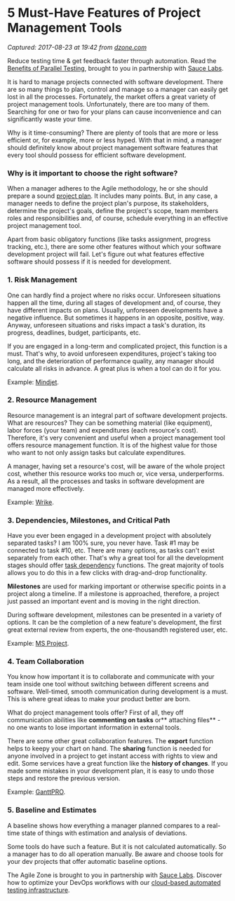 # 5 Must-Have Features of Project Management Tools

_Captured: 2017-08-23 at 19:42 from [dzone.com](https://dzone.com/articles/5-must-have-features-of-project-management-tools-t?edition=319391&utm_source=Daily%20Digest&utm_medium=email&utm_campaign=Daily%20Digest%202017-08-22)_

Reduce testing time & get feedback faster through automation. Read the [Benefits of Parallel Testing](https://dzone.com/go?i=124039&u=http%3A%2F%2Finfo.saucelabs.com%2Fpaper-benefits-of-parallel-testing.html%3Futm_campaign%3Dparalleltestingwp%26utm_medium%3Dtextlink%26utm_source%3Ddzone-agile), brought to you in partnership with [Sauce Labs](https://dzone.com/go?i=124039&u=http%3A%2F%2Finfo.saucelabs.com%2Fpaper-benefits-of-parallel-testing.html%3Futm_campaign%3Dparalleltestingwp%26utm_medium%3Dtextlink%26utm_source%3Ddzone-agile).

It is hard to manage projects connected with software development. There are so many things to plan, control and manage so a manager can easily get lost in all the processes. Fortunately, the market offers a great variety of project management tools. Unfortunately, there are too many of them. Searching for one or two for your plans can cause inconvenience and can significantly waste your time.

Why is it time-consuming? There are plenty of tools that are more or less efficient or, for example, more or less hyped. With that in mind, a manager should definitely know about project management software features that every tool should possess for efficient software development.

### **Why is it important to choose the right software?**

When a manager adheres to the Agile methodology, he or she should prepare a sound [project plan](https://blog.ganttpro.com/en/how-to-create-a-project-plan-step-by-step/). It includes many points. But, in any case, a manager needs to define the project plan's purpose, its stakeholders, determine the project's goals, define the project's scope, team members roles and responsibilities and, of course, schedule everything in an effective project management tool.

Apart from basic obligatory functions (like tasks assignment, progress tracking, etc.), there are some other features without which your software development project will fail. Let's figure out what features effective software should possess if it is needed for development.

### **1\. Risk Management**

One can hardly find a project where no risks occur. Unforeseen situations happen all the time, during all stages of development and, of course, they have different impacts on plans. Usually, unforeseen developments have a negative influence. But sometimes it happens in an opposite, positive, way. Anyway, unforeseen situations and risks impact a task's duration, its progress, deadlines, budget, participants, etc.

If you are engaged in a long-term and complicated project, this function is a must. That's why, to avoid unforeseen expenditures, project's taking too long, and the deterioration of performance quality, any manager should calculate all risks in advance. A great plus is when a tool can do it for you.

Example: [Mindjet](https://www.mindjet.com/).

### **2\. Resource Management**

Resource management is an integral part of software development projects. What are resources? They can be something material (like equipment), labor forces (your team) and expenditures (each resource's cost). Therefore, it's very convenient and useful when a project management tool offers resource management function. It is of the highest value for those who want to not only assign tasks but calculate expenditures.

A manager, having set a resource's cost, will be aware of the whole project cost, whether this resource works too much or, vice versa, underperforms. As a result, all the processes and tasks in software development are managed more effectively.

Example: [Wrike](https://www.wrike.com/).

### **3\. Dependencies, Milestones, and Critical Path**

Have you ever been engaged in a development project with absolutely separated tasks? I am 100% sure, you never have. Task #1 may be connected to task #10, etc. There are many options, as tasks can't exist separately from each other. That's why a great tool for all the development stages should offer [task dependency](https://blog.ganttpro.com/en/project-and-task-dependency-types-with-gantt-chart/) functions. The great majority of tools allows you to do this in a few clicks with drag-and-drop functionality.

**Milestones** are used for marking important or otherwise specific points in a project along a timeline. If a milestone is approached, therefore, a project just passed an important event and is moving in the right direction.

During software development, milestones can be presented in a variety of options. It can be the completion of a new feature's development, the first great external review from experts, the one-thousandth registered user, etc.

Example: [MS Project](https://products.office.com/en-us/project/project-and-portfolio-management-software?tab=tabs-1).

### **4\. Team Collaboration**

You know how important it is to collaborate and communicate with your team inside one tool without switching between different screens and software. Well-timed, smooth communication during development is a must. This is where great ideas to make your product better are born.

What do project management tools offer? First of all, they off communication abilities like **commenting on tasks** or** attaching files** - no one wants to lose important information in external tools.

There are some other great collaboration features. The **export** function helps to keepy your chart on hand. The **sharing** function is needed for anyone involved in a project to get instant access with rights to view and edit. Some services have a great function like the **history of changes**. If you made some mistakes in your development plan, it is easy to undo those steps and restore the previous version.

Example: [GanttPRO](https://ganttpro.com/).

### **5\. Baseline and Estimates**

A baseline shows how everything a manager planned compares to a real-time state of things with estimation and analysis of deviations.

Some tools do have such a feature. But it is not calculated automatically. So a manager has to do all operation manually. Be aware and choose tools for your dev projects that offer automatic baseline options.

The Agile Zone is brought to you in partnership with [Sauce Labs](https://dzone.com/go?i=121022&u=http%3A%2F%2Finfo.saucelabs.com%2FHow-to-Get-the-Most-out-of-CICD-Workflow.html%3Futm_campaign%3Ddevops%2Bwp%26utm_medium%3Dtextlink%26utm_source%3Ddzone-agile). Discover how to optimize your DevOps workflows with our [cloud-based automated testing infrastructure](https://dzone.com/go?i=121022&u=http%3A%2F%2Finfo.saucelabs.com%2FHow-to-Get-the-Most-out-of-CICD-Workflow.html%3Futm_campaign%3Ddevops%2Bwp%26utm_medium%3Dtextlink%26utm_source%3Ddzone-agile).
